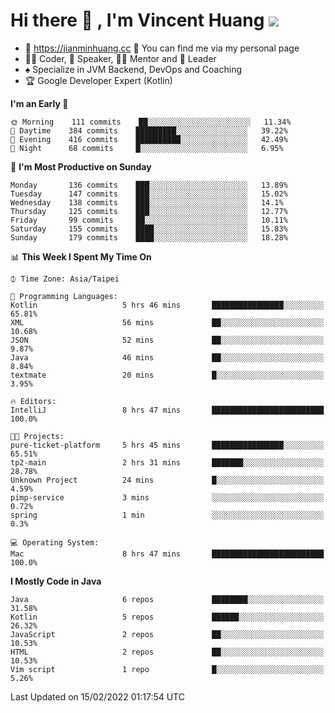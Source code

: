 # Hi there 👋 , I'm Vincent Huang ![](https://komarev.com/ghpvc/?username=Jian-Min-Huang)
- 💎 https://jianminhuang.cc 🙋 You can find me via my personal page
- 👨‍💻 Coder, 🎤 Speaker, 👨‍🏫 Mentor and 🚀 Leader
- ♠️ Specialize in JVM Backend, DevOps and Coaching
- 🏆 Google Developer Expert (Kotlin)

<!--START_SECTION:waka-->
**I'm an Early 🐤** 

```text
🌞 Morning    111 commits    ██░░░░░░░░░░░░░░░░░░░░░░░   11.34% 
🌆 Daytime    384 commits    █████████░░░░░░░░░░░░░░░░   39.22% 
🌃 Evening    416 commits    ██████████░░░░░░░░░░░░░░░   42.49% 
🌙 Night      68 commits     █░░░░░░░░░░░░░░░░░░░░░░░░   6.95%

```
📅 **I'm Most Productive on Sunday** 

```text
Monday       136 commits    ███░░░░░░░░░░░░░░░░░░░░░░   13.89% 
Tuesday      147 commits    ███░░░░░░░░░░░░░░░░░░░░░░   15.02% 
Wednesday    138 commits    ███░░░░░░░░░░░░░░░░░░░░░░   14.1% 
Thursday     125 commits    ███░░░░░░░░░░░░░░░░░░░░░░   12.77% 
Friday       99 commits     ██░░░░░░░░░░░░░░░░░░░░░░░   10.11% 
Saturday     155 commits    ████░░░░░░░░░░░░░░░░░░░░░   15.83% 
Sunday       179 commits    ████░░░░░░░░░░░░░░░░░░░░░   18.28%

```


📊 **This Week I Spent My Time On** 

```text
⌚︎ Time Zone: Asia/Taipei

💬 Programming Languages: 
Kotlin                   5 hrs 46 mins       ████████████████░░░░░░░░░   65.81% 
XML                      56 mins             ██░░░░░░░░░░░░░░░░░░░░░░░   10.68% 
JSON                     52 mins             ██░░░░░░░░░░░░░░░░░░░░░░░   9.87% 
Java                     46 mins             ██░░░░░░░░░░░░░░░░░░░░░░░   8.84% 
textmate                 20 mins             █░░░░░░░░░░░░░░░░░░░░░░░░   3.95%

🔥 Editors: 
IntelliJ                 8 hrs 47 mins       █████████████████████████   100.0%

🐱‍💻 Projects: 
pure-ticket-platform     5 hrs 45 mins       ████████████████░░░░░░░░░   65.51% 
tp2-main                 2 hrs 31 mins       ███████░░░░░░░░░░░░░░░░░░   28.78% 
Unknown Project          24 mins             █░░░░░░░░░░░░░░░░░░░░░░░░   4.59% 
pimp-service             3 mins              ░░░░░░░░░░░░░░░░░░░░░░░░░   0.72% 
spring                   1 min               ░░░░░░░░░░░░░░░░░░░░░░░░░   0.3%

💻 Operating System: 
Mac                      8 hrs 47 mins       █████████████████████████   100.0%

```

**I Mostly Code in Java** 

```text
Java                     6 repos             ████████░░░░░░░░░░░░░░░░░   31.58% 
Kotlin                   5 repos             ██████░░░░░░░░░░░░░░░░░░░   26.32% 
JavaScript               2 repos             ██░░░░░░░░░░░░░░░░░░░░░░░   10.53% 
HTML                     2 repos             ██░░░░░░░░░░░░░░░░░░░░░░░   10.53% 
Vim script               1 repo              █░░░░░░░░░░░░░░░░░░░░░░░░   5.26%

```



 Last Updated on 15/02/2022 01:17:54 UTC
<!--END_SECTION:waka-->
